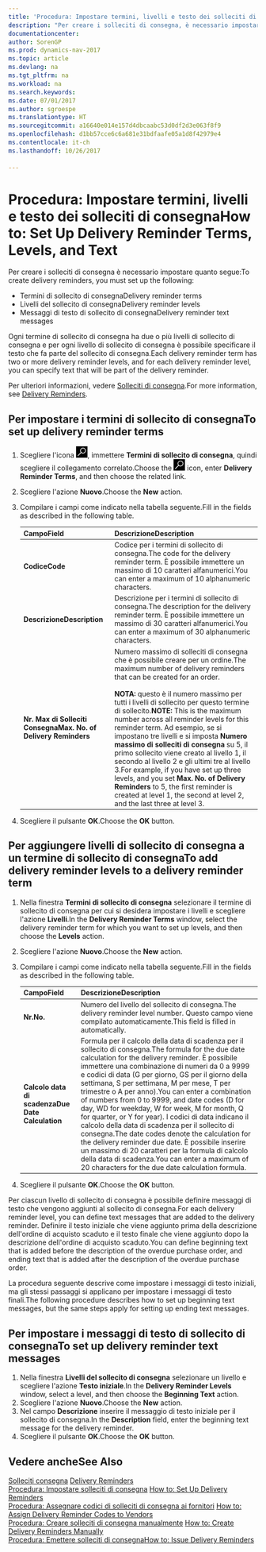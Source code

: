 ```yaml
---
title: 'Procedura: Impostare termini, livelli e testo dei solleciti di consegna'
description: "Per creare i solleciti di consegna, è necessario impostare i termini, i livelli e i testi dei solleciti di consegna. messaggi"
documentationcenter: 
author: SorenGP
ms.prod: dynamics-nav-2017
ms.topic: article
ms.devlang: na
ms.tgt_pltfrm: na
ms.workload: na
ms.search.keywords: 
ms.date: 07/01/2017
ms.author: sgroespe
ms.translationtype: HT
ms.sourcegitcommit: a16640e014e157d4dbcaabc53d0df2d3e063f8f9
ms.openlocfilehash: d1bb57cce6c6a681e31bdfaafe05a1d8f42979e4
ms.contentlocale: it-ch
ms.lasthandoff: 10/26/2017

---
```

# <a name="how-to-set-up-delivery-reminder-terms-levels-and-text"></a><span data-ttu-id="e49db-104">Procedura: Impostare termini, livelli e testo dei solleciti di consegna</span><span class="sxs-lookup"><span data-stu-id="e49db-104">How to: Set Up Delivery Reminder Terms, Levels, and Text</span></span>
<span data-ttu-id="e49db-105">Per creare i solleciti di consegna è necessario impostare quanto segue:</span><span class="sxs-lookup"><span data-stu-id="e49db-105">To create delivery reminders, you must set up the following:</span></span>  

- <span data-ttu-id="e49db-106">Termini di sollecito di consegna</span><span class="sxs-lookup"><span data-stu-id="e49db-106">Delivery reminder terms</span></span>  
- <span data-ttu-id="e49db-107">Livelli del sollecito di consegna</span><span class="sxs-lookup"><span data-stu-id="e49db-107">Delivery reminder levels</span></span>  
- <span data-ttu-id="e49db-108">Messaggi di testo di sollecito di consegna</span><span class="sxs-lookup"><span data-stu-id="e49db-108">Delivery reminder text messages</span></span>  

<span data-ttu-id="e49db-109">Ogni termine di sollecito di consegna ha due o più livelli di sollecito di consegna e per ogni livello di sollecito di consegna è possibile specificare il testo che fa parte del sollecito di consegna.</span><span class="sxs-lookup"><span data-stu-id="e49db-109">Each delivery reminder term has two or more delivery reminder levels, and for each delivery reminder level, you can specify text that will be part of the delivery reminder.</span></span>  

<span data-ttu-id="e49db-110">Per ulteriori informazioni, vedere [Solleciti di consegna](delivery-reminders.md).</span><span class="sxs-lookup"><span data-stu-id="e49db-110">For more information, see [Delivery Reminders](delivery-reminders.md).</span></span>  

## <a name="to-set-up-delivery-reminder-terms"></a><span data-ttu-id="e49db-111">Per impostare i termini di sollecito di consegna</span><span class="sxs-lookup"><span data-stu-id="e49db-111">To set up delivery reminder terms</span></span>  

1.  <span data-ttu-id="e49db-112">Scegliere l'icona ![Cerca pagina o report](../../media/ui-search/search_small.png "icona Cerca pagina o report"), immettere **Termini di sollecito di consegna**, quindi scegliere il collegamento correlato.</span><span class="sxs-lookup"><span data-stu-id="e49db-112">Choose the ![Search for Page or Report](../../media/ui-search/search_small.png "Search for Page or Report icon") icon, enter **Delivery Reminder Terms**, and then choose the related link.</span></span>  
2.  <span data-ttu-id="e49db-113">Scegliere l'azione **Nuovo**.</span><span class="sxs-lookup"><span data-stu-id="e49db-113">Choose the **New** action.</span></span>  
3.  <span data-ttu-id="e49db-114">Compilare i campi come indicato nella tabella seguente.</span><span class="sxs-lookup"><span data-stu-id="e49db-114">Fill in the fields as described in the following table.</span></span>  

    |<span data-ttu-id="e49db-115">Campo</span><span class="sxs-lookup"><span data-stu-id="e49db-115">Field</span></span>|<span data-ttu-id="e49db-116">Descrizione</span><span class="sxs-lookup"><span data-stu-id="e49db-116">Description</span></span>|  
    |---------------------------------|---------------------------------------|  
    |<span data-ttu-id="e49db-117">**Codice**</span><span class="sxs-lookup"><span data-stu-id="e49db-117">**Code**</span></span>|<span data-ttu-id="e49db-118">Codice per i termini di sollecito di consegna.</span><span class="sxs-lookup"><span data-stu-id="e49db-118">The code for the delivery reminder term.</span></span> <span data-ttu-id="e49db-119">È possibile immettere un massimo di 10 caratteri alfanumerici.</span><span class="sxs-lookup"><span data-stu-id="e49db-119">You can enter a maximum of 10 alphanumeric characters.</span></span>|  
    |<span data-ttu-id="e49db-120">**Descrizione**</span><span class="sxs-lookup"><span data-stu-id="e49db-120">**Description**</span></span>|<span data-ttu-id="e49db-121">Descrizione per i termini di sollecito di consegna.</span><span class="sxs-lookup"><span data-stu-id="e49db-121">The description for the delivery reminder term.</span></span> <span data-ttu-id="e49db-122">È possibile immettere un massimo di 30 caratteri alfanumerici.</span><span class="sxs-lookup"><span data-stu-id="e49db-122">You can enter a maximum of 30 alphanumeric characters.</span></span>|  
    |<span data-ttu-id="e49db-123">**Nr. Max di Solleciti Consegna**</span><span class="sxs-lookup"><span data-stu-id="e49db-123">**Max. No. of Delivery Reminders**</span></span>|<span data-ttu-id="e49db-124">Numero massimo di solleciti di consegna che è possibile creare per un ordine.</span><span class="sxs-lookup"><span data-stu-id="e49db-124">The maximum number of delivery reminders that can be created for an order.</span></span><br /><br /> <span data-ttu-id="e49db-125">**NOTA:** questo è il numero massimo per tutti i livelli di sollecito per questo termine di sollecito.</span><span class="sxs-lookup"><span data-stu-id="e49db-125">**NOTE:** This is the maximum number across all reminder levels for this reminder term.</span></span> <span data-ttu-id="e49db-126">Ad esempio, se si impostano tre livelli e si imposta **Numero massimo di solleciti di consegna** su 5, il primo sollecito viene creato al livello 1, il secondo al livello 2 e gli ultimi tre al livello 3.</span><span class="sxs-lookup"><span data-stu-id="e49db-126">For example, if you have set up three levels, and you set **Max. No. of Delivery Reminders** to 5, the first reminder is created at level 1, the second at level 2, and the last three at level 3.</span></span>|  

4.  <span data-ttu-id="e49db-127">Scegliere il pulsante **OK**.</span><span class="sxs-lookup"><span data-stu-id="e49db-127">Choose the **OK** button.</span></span>  

## <a name="to-add-delivery-reminder-levels-to-a-delivery-reminder-term"></a><span data-ttu-id="e49db-128">Per aggiungere livelli di sollecito di consegna a un termine di sollecito di consegna</span><span class="sxs-lookup"><span data-stu-id="e49db-128">To add delivery reminder levels to a delivery reminder term</span></span>  

1.  <span data-ttu-id="e49db-129">Nella finestra **Termini di sollecito di consegna** selezionare il termine di sollecito di consegna per cui si desidera impostare i livelli e scegliere l'azione **Livelli**.</span><span class="sxs-lookup"><span data-stu-id="e49db-129">In the **Delivery Reminder Terms** window, select the delivery reminder term for which you want to set up levels, and then choose the **Levels** action.</span></span>  
2.  <span data-ttu-id="e49db-130">Scegliere l'azione **Nuovo**.</span><span class="sxs-lookup"><span data-stu-id="e49db-130">Choose the **New** action.</span></span>  
3.  <span data-ttu-id="e49db-131">Compilare i campi come indicato nella tabella seguente.</span><span class="sxs-lookup"><span data-stu-id="e49db-131">Fill in the fields as described in the following table.</span></span>  

    |<span data-ttu-id="e49db-132">Campo</span><span class="sxs-lookup"><span data-stu-id="e49db-132">Field</span></span>|<span data-ttu-id="e49db-133">Descrizione</span><span class="sxs-lookup"><span data-stu-id="e49db-133">Description</span></span>|  
    |---------------------------------|---------------------------------------|  
    |<span data-ttu-id="e49db-134">**Nr.**</span><span class="sxs-lookup"><span data-stu-id="e49db-134">**No.**</span></span>|<span data-ttu-id="e49db-135">Numero del livello del sollecito di consegna.</span><span class="sxs-lookup"><span data-stu-id="e49db-135">The delivery reminder level number.</span></span> <span data-ttu-id="e49db-136">Questo campo viene compilato automaticamente.</span><span class="sxs-lookup"><span data-stu-id="e49db-136">This field is filled in automatically.</span></span>|  
    |<span data-ttu-id="e49db-137">**Calcolo data di scadenza**</span><span class="sxs-lookup"><span data-stu-id="e49db-137">**Due Date Calculation**</span></span>|<span data-ttu-id="e49db-138">Formula per il calcolo della data di scadenza per il sollecito di consegna.</span><span class="sxs-lookup"><span data-stu-id="e49db-138">The formula for the due date calculation for the delivery reminder.</span></span> <span data-ttu-id="e49db-139">È possibile immettere una combinazione di numeri da 0 a 9999 e codici di data (G per giorno, GS per il giorno della settimana, S per settimana, M per mese, T per trimestre o A per anno).</span><span class="sxs-lookup"><span data-stu-id="e49db-139">You can enter a combination of numbers from 0 to 9999, and date codes (D for day, WD for weekday, W for week, M for month, Q for quarter, or Y for year).</span></span> <span data-ttu-id="e49db-140">I codici di data indicano il calcolo della data di scadenza per il sollecito di consegna.</span><span class="sxs-lookup"><span data-stu-id="e49db-140">The date codes denote the calculation for the delivery reminder due date.</span></span> <span data-ttu-id="e49db-141">È possibile inserire un massimo di 20 caratteri per la formula di calcolo della data di scadenza.</span><span class="sxs-lookup"><span data-stu-id="e49db-141">You can enter a maximum of 20 characters for the due date calculation formula.</span></span>|  

4.  <span data-ttu-id="e49db-142">Scegliere il pulsante **OK**.</span><span class="sxs-lookup"><span data-stu-id="e49db-142">Choose the **OK** button.</span></span>  

<span data-ttu-id="e49db-143">Per ciascun livello di sollecito di consegna è possibile definire messaggi di testo che vengono aggiunti al sollecito di consegna.</span><span class="sxs-lookup"><span data-stu-id="e49db-143">For each delivery reminder level, you can define text messages that are added to the delivery reminder.</span></span> <span data-ttu-id="e49db-144">Definire il testo iniziale che viene aggiunto prima della descrizione dell'ordine di acquisto scaduto e il testo finale che viene aggiunto dopo la descrizione dell'ordine di acquisto scaduto.</span><span class="sxs-lookup"><span data-stu-id="e49db-144">You can define beginning text that is added before the description of the overdue purchase order, and ending text that is added after the description of the overdue purchase order.</span></span>  

<span data-ttu-id="e49db-145">La procedura seguente descrive come impostare i messaggi di testo iniziali, ma gli stessi passaggi si applicano per impostare i messaggi di testo finali.</span><span class="sxs-lookup"><span data-stu-id="e49db-145">The following procedure describes how to set up beginning text messages, but the same steps apply for setting up ending text messages.</span></span>  

## <a name="to-set-up-delivery-reminder-text-messages"></a><span data-ttu-id="e49db-146">Per impostare i messaggi di testo di sollecito di consegna</span><span class="sxs-lookup"><span data-stu-id="e49db-146">To set up delivery reminder text messages</span></span>  

1.  <span data-ttu-id="e49db-147">Nella finestra **Livelli del sollecito di consegna** selezionare un livello e scegliere l'azione **Testo iniziale**.</span><span class="sxs-lookup"><span data-stu-id="e49db-147">In the **Delivery Reminder Levels** window, select a level, and then choose the **Beginning Text** action.</span></span>  
2.  <span data-ttu-id="e49db-148">Scegliere l'azione **Nuovo**.</span><span class="sxs-lookup"><span data-stu-id="e49db-148">Choose the **New** action.</span></span>  
3.  <span data-ttu-id="e49db-149">Nel campo **Descrizione** inserire il messaggio di testo iniziale per il sollecito di consegna.</span><span class="sxs-lookup"><span data-stu-id="e49db-149">In the **Description** field, enter the beginning text message for the delivery reminder.</span></span>  
4.  <span data-ttu-id="e49db-150">Scegliere il pulsante **OK**.</span><span class="sxs-lookup"><span data-stu-id="e49db-150">Choose the **OK** button.</span></span>  

## <a name="see-also"></a><span data-ttu-id="e49db-151">Vedere anche</span><span class="sxs-lookup"><span data-stu-id="e49db-151">See Also</span></span>  
 <span data-ttu-id="e49db-152">[Solleciti consegna](delivery-reminders.md) </span><span class="sxs-lookup"><span data-stu-id="e49db-152">[Delivery Reminders](delivery-reminders.md) </span></span>  
 <span data-ttu-id="e49db-153">[Procedura: Impostare solleciti di consegna](how-to-set-up-delivery-reminders.md) </span><span class="sxs-lookup"><span data-stu-id="e49db-153">[How to: Set Up Delivery Reminders](how-to-set-up-delivery-reminders.md) </span></span>  
 <span data-ttu-id="e49db-154">[Procedura: Assegnare codici di solleciti di consegna ai fornitori](how-to-assign-delivery-reminder-codes-to-vendors.md) </span><span class="sxs-lookup"><span data-stu-id="e49db-154">[How to: Assign Delivery Reminder Codes to Vendors](how-to-assign-delivery-reminder-codes-to-vendors.md) </span></span>  
 <span data-ttu-id="e49db-155">[Procedura: Creare solleciti di consegna manualmente](how-to-create-delivery-reminders-manually.md) </span><span class="sxs-lookup"><span data-stu-id="e49db-155">[How to: Create Delivery Reminders Manually](how-to-create-delivery-reminders-manually.md) </span></span>  
 [<span data-ttu-id="e49db-156">Procedura: Emettere solleciti di consegna</span><span class="sxs-lookup"><span data-stu-id="e49db-156">How to: Issue Delivery Reminders</span></span>](how-to-issue-delivery-reminders.md)


